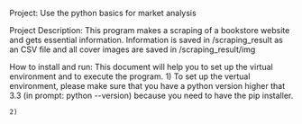 Project:
Use the python basics for market analysis

Project Description:
This program makes a scraping of a bookstore website and gets essential information.
Information is saved in /scraping_result as an CSV file and all cover images are saved in /scraping_result/img

How to install and run:
This document will help you to set up the virtual environment and to execute the program.
	1) To set up the vertual environment, please make sure that you have a python version higher that 3.3 (in prompt: python --version)
	because you need to have the pip installer.
	
	2)
